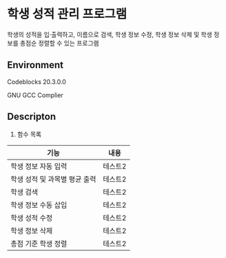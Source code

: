 # 학생 성적 관리 프로그램

학생의 성적을 입·출력하고, 이름으로 검색, 학생 정보 수정, 학생 정보 삭제 및 학생 정보를 총점순 정렬할 수 있는 프로그램

## Environment
Codeblocks 20.3.0.0

GNU GCC Complier

## Descripton
1. 함수 목록

|기능|내용|
|------|---|
|학생 정보 자동 입력|테스트2|
|학생 성적 및 과목별 평균 출력|테스트2|
|학생 검색|테스트2|
|학생 정보 수동 삽입|테스트2|
|학생 성적 수정|테스트2|
|학생 정보 삭제|테스트2|
|총점 기준 학생 정렬|테스트2|
